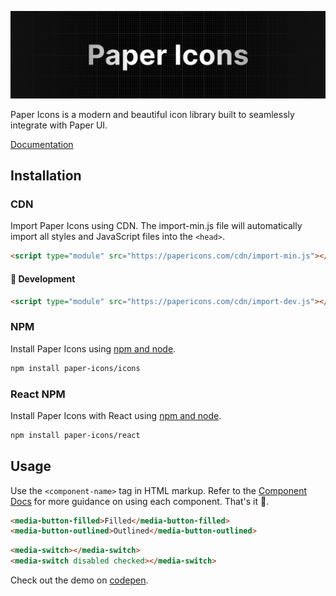 <p align="center">
<img alt="Logo Banner" src="https://github.com/Opensource-Paper/PaperIcons/blob/ce8c90655dcdc2e201e44f501841fff9db7e7512/banner/banner.png?sanitize=true"/>
<br/>

<!--<div align="center"><a href='https://ko-fi.com/brick_wall' target='_blank'><img height='30' style='border:0px;height:41px;' src='https://az743702.vo.msecnd.net/cdn/kofi3.png?v=0' border='0' margin-top="10px" alt='Buy Me a Coffee at ko-fi.com'/></a></div>-->
<div align="left">Paper Icons is a modern and beautiful icon library built to seamlessly integrate with Paper UI.</div>
<div align="left">

[Documentation](https://paperui.com/)

</div>

## Installation

### CDN

Import Paper Icons using CDN. The import-min.js file will automatically import all styles and JavaScript files into the ```<head>```.

```html
<script type="module" src="https://papericons.com/cdn/import-min.js"></script>
```
#### 🚧 Development
```html
<script type="module" src="https://papericons.com/cdn/import-dev.js"></script>
```

### NPM

Install Paper Icons using [npm and node](https://nodejs.org/en).

```bash
npm install paper-icons/icons
```

### React NPM

Install Paper Icons with React using [npm and node](https://nodejs.org/en).

```bash
npm install paper-icons/react
```

## Usage

Use the ```<component-name>``` tag in HTML markup. Refer to the [Component Docs](https://paperui.com) for more guidance on using each component. That's it 🎉.

```html
<media-button-filled>Filled</media-button-filled>
<media-button-outlined>Outlined</media-button-outlined>
```

```html
<media-switch></media-switch>
<media-switch disabled checked></media-switch>
```

<!--<p align="center">
<img alt="Logo Banner" src="https://paperui.com/banner/switch.gif?sanitize=true"/>
<br/>-->

Check out the demo on [codepen](https://codepen.io/GreenestGoat/pen/mdYeKrM).

